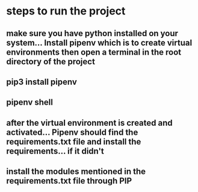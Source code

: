 # steps to run the project

## make sure you have python installed on your system... Install pipenv which is to create virtual environments then open a terminal in the root directory of the project
## pip3 install pipenv 

## pipenv shell

## after the virtual environment is created and activated... Pipenv should find the requirements.txt file and install the requirements... if it didn't 
## install the modules mentioned in the requirements.txt file through PIP
